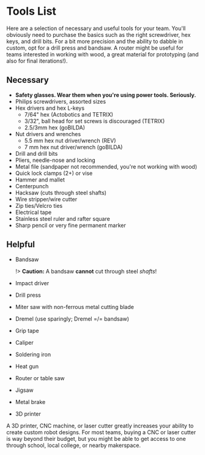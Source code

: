 # Tools List

Here are a selection of necessary and useful tools for your team. You'll obviously need to purchase the basics such as the right screwdriver, hex keys, and drill bits. For a bit more precision and the ability to dabble in custom, opt for a drill press and bandsaw. A router might be useful for teams interested in working with wood, a great material for prototyping (and also for final iterations!).

## Necessary

- **Safety glasses. Wear them when you're using power tools. Seriously.**
- Philips screwdrivers, assorted sizes
- Hex drivers and hex L-keys
   - 7/64" hex (Actobotics and TETRIX)
   - 3/32", ball head for set screws is discouraged (TETRIX)
   - 2.5/3mm hex (goBILDA)
- Nut drivers and wrenches
   - 5.5 mm hex nut driver/wrench (REV)
   - 7 mm hex nut driver/wrench (goBILDA)
- Drill and drill bits
- Pliers, needle-nose and locking
- Metal file (sandpaper not recommended, you're not working with wood)
- Quick lock clamps (2+) or vise
- Hammer and mallet
- Centerpunch
- Hacksaw (cuts through steel shafts)
- Wire stripper/wire cutter
- Zip ties/Velcro ties
- Electrical tape
- Stainless steel ruler and rafter square
- Sharp pencil or very fine permanent marker

## Helpful

- Bandsaw

  !> **Caution:** A bandsaw **cannot** cut through steel *shafts*!
- Impact driver
- Drill press
- Miter saw with non-ferrous metal cutting blade
- Dremel (use sparingly; Dremel =/= bandsaw)
- Grip tape
- Caliper
- Soldering iron
- Heat gun
- Router or table saw
- Jigsaw
- Metal brake
- 3D printer

A 3D printer, CNC machine, or laser cutter greatly increases your ability to create custom robot designs. For most teams, buying a CNC or laser cutter is way beyond their budget, but you might be able to get access to one through school, local college, or nearby makerspace.
